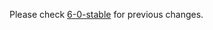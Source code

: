 

Please check [6-0-stable](https://github.com/rails/rails/blob/6-0-stable/activerecord/CHANGELOG.md) for previous changes.
